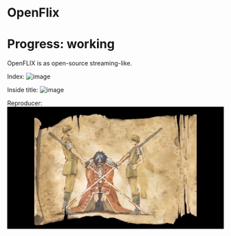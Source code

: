 # OpenFlix
# Progress: working
OpenFLIX is as open-source streaming-like.

Index:
![image](https://github.com/joaodiogogithub/OpenFlix/assets/101523748/dbf642a1-11dd-4ef7-ab45-7fc90ae12e79)

Inside title:
![image](https://github.com/joaodiogogithub/OpenFlix/assets/101523748/af076a96-ced2-414d-9af0-fddcc16853de)


Reproducer:
![alt text](image-1.png)

